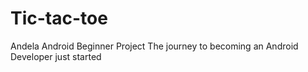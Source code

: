 # Tic-tac-toe
Andela Android Beginner Project
The journey to becoming an Android Developer just started
